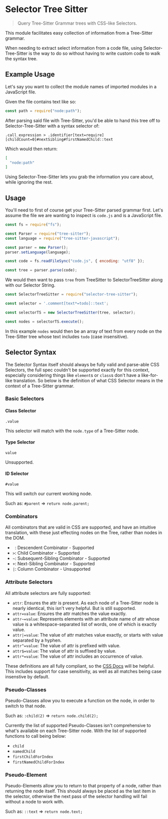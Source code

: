 # Selector Tree Sitter

> Query Tree-Sitter Grammar trees with CSS-like Selectors.

This module facilitates easy collection of information from a Tree-Sitter grammar.

When needing to extract select information from a code file, using Selector-Tree-Sitter is the way to do so without having to write custom code to walk the syntax tree.

## Example Usage

Let's say you want to collect the module names of imported modules in a JavaScript file.

Given the file contains text like so:

```javascript
const path = require("node:path");
```

After parsing said file with Tree-Sitter, you'd be able to hand this tree off to Selector-Tree-Sitter with a syntax selector of:

```
.call_expression > .identifier[text=require][childCount=0]#nextSibling#firstNamedChild::text
```

Which would then return:

```json
[
  "node:path"
]
```

Using Selector-Tree-Sitter lets you grab the information you care about, while ignoring the rest.

## Usage

You'll need to first of course get your Tree-Sitter parsed grammar first.
Let's assume the file we are wanting to inspect is `code.js` and is a JavaScript file.

```javascript
const fs = require("fs");

const Parser = require("tree-sitter");
const language = require("tree-sitter-javascript");

const parser = new Parser();
parser.setLanguage(language);

const code = fs.readFileSync("code.js", { encoding: "utf8" });

const tree = parser.parse(code);
```

We would then want to pass `tree` from TreeSitter to SelectorTreeSitter along with our Selector String.

```javascript
const SelectorTreeSitter = require("selector-tree-sitter");

const selector = '.comment[text*=todo]::text';

const selectorTS = new SelectorTreeSitter(tree, selector);

const nodes = selectorTS.execute();
```

In this example `nodes` would then be an array of text from every node on the Tree-Sitter tree whose text includes `todo` (case insensitive).

## Selector Syntax

The Selector Syntax itself should always be fully valid and parse-able CSS Selectors, the full spec couldn't be supported exactly for this context, especially considering things like `element`s or `class`s don't have a like-for-like translation.
So below is the definition of what CSS Selector means in the context of a Tree-Sitter grammar.

### Basic Selectors

#### Class Selector

`.value`

This selector will match with the `node.type` of a Tree-Sitter node.

#### Type Selector

`value`

Unsupported.

#### ID Selector

`#value`

This will switch our current working node.

Such as: `#parent` => `return node.parent;`

### Combinators

All combinators that are valid in CSS are supported, and have an intuitive translation, with these just effecting nodes on the Tree, rather than nodes in the DOM.

* ` `: Descendent Combinator - Supported
* `>`: Child Combinator - Supported
* `~`: Subsequent-Sibling Combinator - Supported
* `+`: Next-Sibling Combinator - Supported
* `|`: Column Combinator - Unsupported

### Attribute Selectors

All attribute selectors are fully supported:

* `attr`: Ensures the attr is present. As each node of a Tree-Sitter node is nearly identical, this isn't very helpful. But is still supported.
* `attr=value`: Ensures the attr matches the value exactly.
* `attr~=value`: Represents elements with an attribute name of attr whose value is a whitespace-separated list of words, one of which is exactly value.
* `attr|=value`: The value of attr matches value exactly, or starts with value separated by a hyphen.
* `attr^=value`: The value of attr is prefixed with value.
* `attr$=value`: The value of attr is suffixed by value.
* `attr*=value`: The value of attr includes an occurrence of value.

These definitions are all fully compliant, so the [CSS Docs](https://developer.mozilla.org/en-US/docs/Web/CSS/Attribute_selectors) will be helpful. This includes support for case sensitivity, as well as all matches being case insenstive by default.

### Pseudo-Classes

Pseudo-Classes allow you to execute a function on the node, in order to switch to that node.

Such as: `:child(2)` => `return node.child(2);`

Currently the list of supported Pseudo-Classes isn't comprehensive to what's available on each Tree-Sitter node. With the list of supported functions to call being below:

* `child`
* `namedChild`
* `firstChildForIndex`
* `firstNamedChildForIndex`

### Pseudo-Element

Pseudo-Elements allow you to return to that property of a node, rather than returning the node itself. This should always be placed as the last item in the selector, otherwise the next pass of the selector handling will fail without a node to work with.

Such as: `::text` => `return node.text;`
